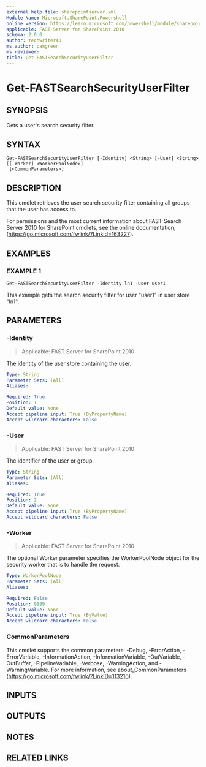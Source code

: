 ```yaml
---
external help file: sharepointserver.xml
Module Name: Microsoft.SharePoint.Powershell
online version: https://learn.microsoft.com/powershell/module/sharepoint-server/get-fastsearchsecurityuserfilter
applicable: FAST Server for SharePoint 2010
schema: 2.0.0
author: techwriter40
ms.author: pamgreen
ms.reviewer:
title: Get-FASTSearchSecurityUserFilter
---
```


# Get-FASTSearchSecurityUserFilter

## SYNOPSIS
Gets a user's search security filter.

## SYNTAX

```
Get-FASTSearchSecurityUserFilter [-Identity] <String> [-User] <String> [[-Worker] <WorkerPoolNode>]
 [<CommonParameters>]
```

## DESCRIPTION
This cmdlet retrieves the user search security filter containing all groups that the user has access to.

For permissions and the most current information about FAST Search Server 2010 for SharePoint cmdlets, see the online documentation, (https://go.microsoft.com/fwlink/?LinkId=163227).

## EXAMPLES

### EXAMPLE 1
```
Get-FASTSearchSecurityUserFilter -Identity ln1 -User user1
```

This example gets the search security filter for user "user1" in user store "ln1".

## PARAMETERS

### -Identity

> Applicable: FAST Server for SharePoint 2010

The identity of the user store containing the user.

```yaml
Type: String
Parameter Sets: (All)
Aliases:

Required: True
Position: 1
Default value: None
Accept pipeline input: True (ByPropertyName)
Accept wildcard characters: False
```

### -User

> Applicable: FAST Server for SharePoint 2010

The identifier of the user or group.

```yaml
Type: String
Parameter Sets: (All)
Aliases:

Required: True
Position: 2
Default value: None
Accept pipeline input: True (ByPropertyName)
Accept wildcard characters: False
```

### -Worker

> Applicable: FAST Server for SharePoint 2010

The optional Worker parameter specifies the WorkerPoolNode object for the security worker that is to handle the request.

```yaml
Type: WorkerPoolNode
Parameter Sets: (All)
Aliases:

Required: False
Position: 9999
Default value: None
Accept pipeline input: True (ByValue)
Accept wildcard characters: False
```

### CommonParameters
This cmdlet supports the common parameters: -Debug, -ErrorAction, -ErrorVariable, -InformationAction, -InformationVariable, -OutVariable, -OutBuffer, -PipelineVariable, -Verbose, -WarningAction, and -WarningVariable. For more information, see about_CommonParameters (https://go.microsoft.com/fwlink/?LinkID=113216).

## INPUTS

## OUTPUTS

## NOTES

## RELATED LINKS
